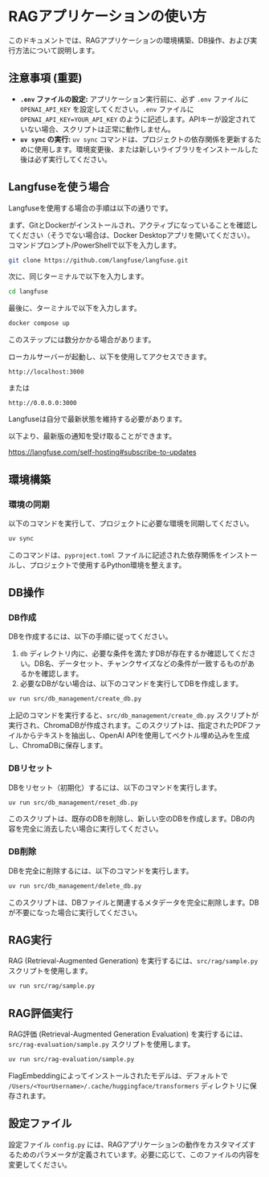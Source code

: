 # RAGアプリケーションの使い方

このドキュメントでは、RAGアプリケーションの環境構築、DB操作、および実行方法について説明します。

## 注意事項 (重要)

- **`.env` ファイルの設定:** アプリケーション実行前に、必ず `.env` ファイルに `OPENAI_API_KEY` を設定してください。`.env` ファイルに `OPENAI_API_KEY=YOUR_API_KEY` のように記述します。APIキーが設定されていない場合、スクリプトは正常に動作しません。
- **`uv sync` の実行:** `uv sync` コマンドは、プロジェクトの依存関係を更新するために使用します。環境変更後、または新しいライブラリをインストールした後は必ず実行してください。

## Langfuseを使う場合

Langfuseを使用する場合の手順は以下の通りです。

まず、GitとDockerがインストールされ、アクティブになっていることを確認してください（そうでない場合は、Docker Desktopアプリを開いてください）。
コマンドプロンプト/PowerShellで以下を入力します。

```bash
git clone https://github.com/langfuse/langfuse.git
```

次に、同じターミナルで以下を入力します。

```bash
cd langfuse
```

最後に、ターミナルで以下を入力します。

```bash
docker compose up
```

このステップには数分かかる場合があります。

ローカルサーバーが起動し、以下を使用してアクセスできます。

```
http://localhost:3000
```

または

```
http://0.0.0.0:3000
```

Langfuseは自分で最新状態を維持する必要があります。

以下より、最新版の通知を受け取ることができます。

https://langfuse.com/self-hosting#subscribe-to-updates

## 環境構築

### 環境の同期

以下のコマンドを実行して、プロジェクトに必要な環境を同期してください。

```bash
uv sync
```

このコマンドは、`pyproject.toml` ファイルに記述された依存関係をインストールし、プロジェクトで使用するPython環境を整えます。

## DB操作

### DB作成

DBを作成するには、以下の手順に従ってください。

1.  `db` ディレクトリ内に、必要な条件を満たすDBが存在するか確認してください。DB名、データセット、チャンクサイズなどの条件が一致するものがあるかを確認します。
2.  必要なDBがない場合は、以下のコマンドを実行してDBを作成します。

```bash
uv run src/db_management/create_db.py
```

上記のコマンドを実行すると、`src/db_management/create_db.py` スクリプトが実行され、ChromaDBが作成されます。このスクリプトは、指定されたPDFファイルからテキストを抽出し、OpenAI APIを使用してベクトル埋め込みを生成し、ChromaDBに保存します。

### DBリセット

DBをリセット（初期化）するには、以下のコマンドを実行します。

```bash
uv run src/db_management/reset_db.py
```

このスクリプトは、既存のDBを削除し、新しい空のDBを作成します。DBの内容を完全に消去したい場合に実行してください。

### DB削除

DBを完全に削除するには、以下のコマンドを実行します。

```bash
uv run src/db_management/delete_db.py
```

このスクリプトは、DBファイルと関連するメタデータを完全に削除します。DBが不要になった場合に実行してください。

## RAG実行

RAG (Retrieval-Augmented Generation) を実行するには、`src/rag/sample.py` スクリプトを使用します。

```bash
uv run src/rag/sample.py
```

## RAG評価実行

RAG評価 (Retrieval-Augmented Generation Evaluation) を実行するには、`src/rag-evaluation/sample.py` スクリプトを使用します。

```bash
uv run src/rag-evaluation/sample.py
```

FlagEmbeddingによってインストールされたモデルは、デフォルトで `/Users/<YourUsername>/.cache/huggingface/transformers` ディレクトリに保存されます。

## 設定ファイル

設定ファイル `config.py` には、RAGアプリケーションの動作をカスタマイズするためのパラメータが定義されています。必要に応じて、このファイルの内容を変更してください。
